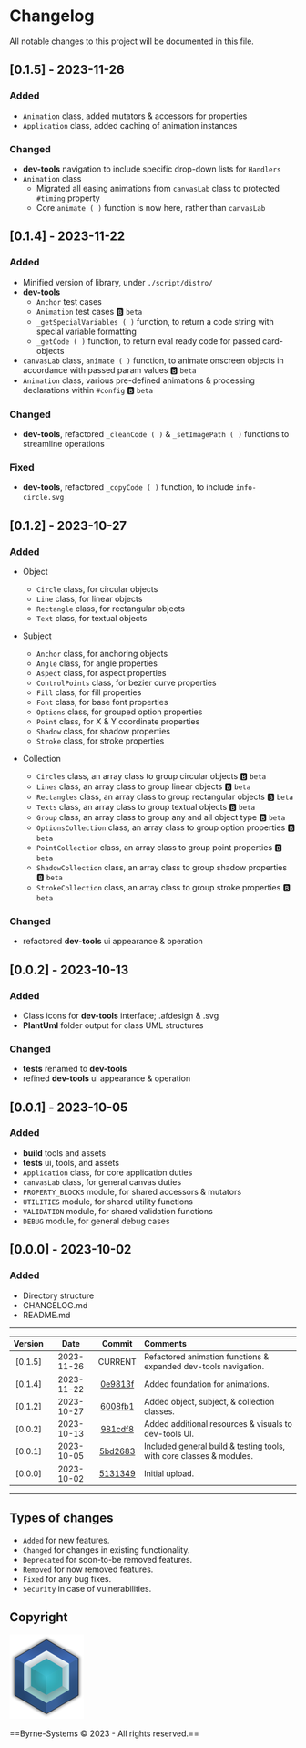 # Changelog
All notable changes to this project will be documented in this file.

## [0.1.5] - 2023-11-26
### Added
- `Animation` class, added mutators & accessors for properties
- `Application` class, added caching of animation instances

### Changed
- **dev-tools** navigation to include specific drop-down lists for `Handlers`
- `Animation` class
  - Migrated all easing animations from `canvasLab` class to protected `#timing` property
  - Core `animate ( )` function is now here, rather than `canvasLab`

## [0.1.4] - 2023-11-22
### Added
- Minified version of library, under `./script/distro/`
- **dev-tools**
  - `Anchor` test cases
  - `Animation` test cases :b: `beta`
  - `_getSpecialVariables ( )` function, to return a code string with special variable formatting
  - `_getCode ( )` function, to return eval ready code for passed card-objects
- `canvasLab` class, `animate ( )` function, to animate onscreen objects in accordance with passed param values :b: `beta`
- `Animation` class, various pre-defined animations & processing declarations within `#config` :b: `beta`

### Changed
- **dev-tools**, refactored `_cleanCode ( )` & `_setImagePath ( )` functions to streamline operations

### Fixed
- **dev-tools**, refactored `_copyCode ( )` function, to include `info-circle.svg`

## [0.1.2] - 2023-10-27
### Added
- Object
  - `Circle` class, for circular objects
  - `Line` class, for linear objects
  - `Rectangle` class, for rectangular objects
  - `Text` class, for textual objects

- Subject
  - `Anchor` class, for anchoring objects
  - `Angle` class, for angle properties
  - `Aspect` class, for aspect properties
  - `ControlPoints` class, for bezier curve properties
  - `Fill` class, for fill properties
  - `Font` class, for base font properties
  - `Options` class, for grouped option properties
  - `Point` class, for X & Y coordinate properties
  - `Shadow` class, for shadow properties
  - `Stroke` class, for stroke properties

- Collection
  - `Circles` class, an array class to group circular objects :b: `beta`
  - `Lines` class, an array class to group linear objects :b: `beta`
  - `Rectangles` class, an array class to group rectangular objects :b: `beta`
  - `Texts` class, an array class to group textual objects :b: `beta`
  - `Group` class, an array class to group any and all object type :b: `beta`
  - `OptionsCollection` class, an array class to group option properties :b: `beta`
  - `PointCollection` class, an array class to group point properties :b: `beta`
  - `ShadowCollection` class, an array class to group shadow properties :b: `beta`
  - `StrokeCollection` class, an array class to group stroke properties :b: `beta`

### Changed
- refactored **dev-tools** ui appearance & operation

## [0.0.2] - 2023-10-13
### Added
- Class icons for **dev-tools** interface; .afdesign & .svg
- **PlantUml** folder output for class UML structures

### Changed
- **tests** renamed to **dev-tools**
- refined **dev-tools** ui appearance & operation

## [0.0.1] - 2023-10-05
### Added
- **build** tools and assets
- **tests** ui, tools, and assets
- `Application` class, for core application duties
- `canvasLab` class, for general canvas duties
- `PROPERTY_BLOCKS` module, for shared accessors & mutators
- `UTILITIES` module, for shared utility functions
- `VALIDATION` module, for shared validation functions
- `DEBUG` module, for general debug cases

## [0.0.0] - 2023-10-02
### Added
- Directory structure
- CHANGELOG.md
- README.md

---

| Version | Date       | Commit                                                              | Comments                                                                                     |
| :-----: | :--------: | :-----------------------------------------------------------------: | :------------------------------------------------------------------------------------------- |
| [0.1.5] | 2023-11-26 | CURRENT                                                             | Refactored animation functions & expanded dev-tools navigation.                              |
| [0.1.4] | 2023-11-22 | [0e9813f](https://github.com/Justin-Byrne/canvasLab/commit/0e9813f) | Added foundation for animations.                                                             |
| [0.1.2] | 2023-10-27 | [6008fb1](https://github.com/Justin-Byrne/canvasLab/commit/6008fb1) | Added object, subject, & collection classes. 												                        |
| [0.0.2] | 2023-10-13 | [981cdf8](https://github.com/Justin-Byrne/canvasLab/commit/981cdf8) | Added additional resources & visuals to dev-tools UI. 										                    |
| [0.0.1] | 2023-10-05 | [5bd2683](https://github.com/Justin-Byrne/canvasLab/commit/5bd2683) | Included general build & testing tools, with core classes & modules.                         |
| [0.0.0] | 2023-10-02 | [5131349](https://github.com/Justin-Byrne/canvasLab/commit/5131349) | Initial upload.                                                                              |

---

## Types of changes
- `Added` for new features.
- `Changed` for changes in existing functionality.
- `Deprecated` for soon-to-be removed features.
- `Removed` for now removed features.
- `Fixed` for any bug fixes.
- `Security` in case of vulnerabilities.

## Copyright

![Byrne-Systems](https://github.com/Justin-Byrne/canvasLab/blob/main/images/cube_sm.png)

==Byrne-Systems © 2023 - All rights reserved.==
